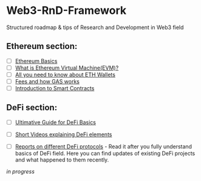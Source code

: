 # Web3-RnD-Framework
Structured roadmap &amp; tips of Research and Development in Web3 field


## Ethereum section:

- [ ] [Ethereum Basics](https://ethereum.org/en/developers/docs/intro-to-ethereum/)
- [ ] [What is Ethereum Virtual Machine(EVM)?](https://moralis.io/evm-explained-what-is-ethereum-virtual-machine/)
- [ ] [All you need to know about ETH Wallets](https://ethereum.org/en/wallets/#:~:text=Ethereum%20wallets%20are%20applications%20that,transactions%20and%20connect%20to%20applications.&text=Your%20wallet%20is%20only%20a%20tool%20for%20managing%20your%20Ethereum%20account.)
- [ ] [Fees and how GAS works](https://ethereum.org/en/developers/docs/gas/)
- [ ] [Introduction to Smart Contracts](https://www.simplilearn.com/tutorials/blockchain-tutorial/what-is-smart-contract)

## DeFi section:

- [ ] [Ultimative Guide for DeFi Basics](https://newsletter.thedefiant.io/p/the-defiants-definitive-guide-to)
- [ ] [Short Videos explaining DeFi elements](https://finematics.com/guide-to-decentralized-finance/)
- [ ] [Reports on different DeFi protocols](https://messari.io/research/defi) - Read it after you fully understand basics of DeFi field. Here you can find updates of existing DeFi projects and what happened to them recently.


_in progress_ 
